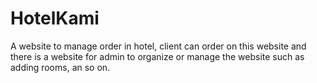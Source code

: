 # HotelKami
A website to manage order in hotel, client can order on this website and there is a website for admin to organize or manage the website such as adding rooms, an so on.
